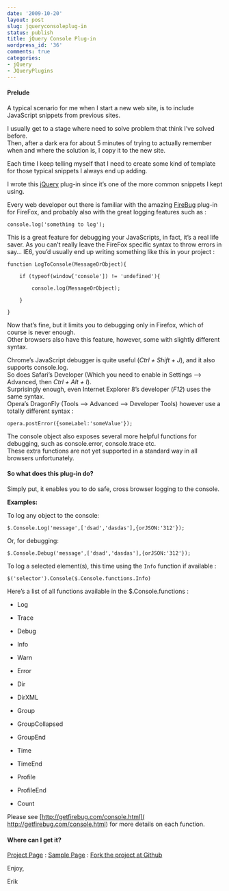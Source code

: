 ```yaml
---
date: '2009-10-20'
layout: post
slug: jqueryconsoleplug-in
status: publish
title: jQuery Console Plug-in
wordpress_id: '36'
comments: true
categories:
- jQuery
- JQueryPlugins
---
```


#### **Prelude**

A typical scenario for me when I start a new web site, is to include JavaScript snippets from previous sites.

I usually get to a stage where need to solve problem that think I’ve solved before.      
Then, after a dark era for about 5 minutes of trying to actually remember when and where the solution is, I copy it to the new site.

Each time I keep telling myself that I need to create some kind of template for those typical snippets I always end up adding.

I wrote this [jQuery](http://jquery.com) plug-in since it’s one of the more common snippets I kept using.

Every web developer out there is familiar with the amazing [FireBug](http://www.getfirebug.com/) plug-in for FireFox, and probably also with the great logging features such as :

```
console.log('something to log');  
```
  
This is a great feature for debugging your JavaScripts, in fact, it’s a real life saver.
As you can’t really leave the FireFox specific syntax to throw errors in say… IE6, you’d usually end up writing something like this in your project :
  
```
function LogToConsole(MessageOrObject){  

    if (typeof(window['console']) != 'undefined'){  

        console.log(MessageOrObject);  

    }  

}  
```  

Now that’s fine, but it limits you to debugging only in Firefox, which of course is never enough.      
Other browsers also have this feature, however, some with slightly different syntax. 
 

Chrome’s JavaScript debugger is quite useful (_Ctrl + Shift + J_), and it also supports console.log.       
So does Safari’s Developer (Which you need to enable in Settings –> Advanced, then _Ctrl + Alt + I_).       
Surprisingly enough, even Internet Explorer 8’s developer (_F12_) uses the same syntax.       
Opera’s DragonFly (Tools –> Advanced –> Developer Tools) however use a totally different syntax :

```  
opera.postError({someLabel:'someValue'});  
```  

The console object also exposes several more helpful functions for debugging, such as console.error, console.trace etc.      
These extra functions are not yet supported in a standard way in all browsers unfortunately.

#### So what does this plug-in do? 

Simply put, it enables you to do safe, cross browser logging to the console.

**Examples:**

To log any object to the console:

```
$.Console.Log('message',['dsad','dasdas'],{orJSON:'312'});  
```

Or, for debugging:

```
$.Console.Debug('message',['dsad','dasdas'],{orJSON:'312'});  
```
 
To log a selected element(s), this time using the `Info` function if available :
  
```
$('selector').Console($.Console.functions.Info)   
```
 
Here’s a list of all functions available in the $.Console.functions :

  * Log 
   
  * Trace 
   
  * Debug 
   
  * Info 
   
  * Warn 
   
  * Error 
   
  * Dir 
   
  * DirXML 
   
  * Group 
   
  * GroupCollapsed 
   
  * GroupEnd 
   
  * Time 
   
  * TimeEnd 
   
  * Profile 
   
  * ProfileEnd 
   
  * Count      

     

  
 

Please see [http://getfirebug.com/console.html]( http://getfirebug.com/console.html) for more details on each function.

 

#### 

 

#### Where can I get it?

 

[Project Page](http://erikzaadi.github.com/jQueryPlugins/jQuery.Console/) : [Sample Page](http://erikzaadi.github.com/jQueryPlugins/jQuery.Console/Sample/) : [Fork the project at Github](http://github.com/erikzaadi/jQueryPlugins)

 

Enjoy,

 

Erik

 

